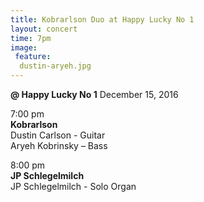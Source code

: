 ```yaml
---
title: Kobrarlson Duo at Happy Lucky No 1
layout: concert
time: 7pm
image:
 feature:
  dustin-aryeh.jpg
---
```

**@ Happy Lucky No 1**
December 15, 2016 

7:00 pm  
**Kobrarlson**  
Dustin Carlson - Guitar  
Aryeh Kobrinsky – Bass  

8:00 pm  
**JP Schlegelmilch**  
JP Schlegelmilch - Solo Organ   
